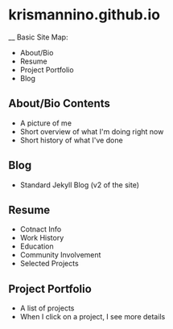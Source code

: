 krismannino.github.io
=====================

__ Basic Site Map:
* About/Bio
* Resume
* Project Portfolio
* Blog

## About/Bio Contents
* A picture of me
* Short overview of what I'm doing right now
*  Short history of what I've done

## Blog

* Standard Jekyll Blog (v2 of the site)
 
## Resume

* Cotnact Info
* Work History
* Education
* Community Involvement
* Selected Projects

## Project Portfolio

* A list of projects
 * When I click on a project, I see more details
